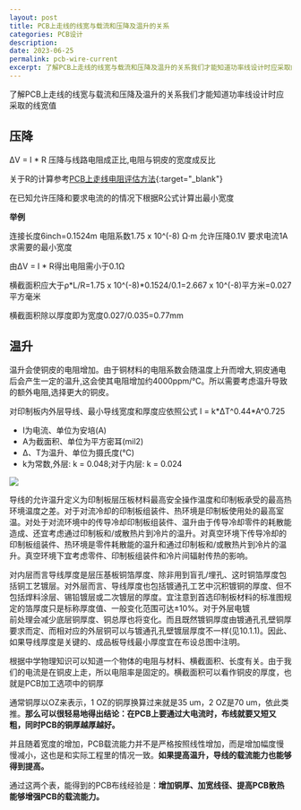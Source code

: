 ```yaml
---
layout: post
title: PCB上走线的线宽与载流和压降及温升的关系
categories: PCB设计
description: 
date: 2023-06-25
permalink: pcb-wire-current
excerpt: 了解PCB上走线的线宽与载流和压降及温升的关系我们才能知道功率线设计时应采取的线宽值
---
```


了解PCB上走线的线宽与载流和压降及温升的关系我们才能知道功率线设计时应采取的线宽值

## 压降

ΔV = I * R  压降与线路电阻成正比,电阻与铜皮的宽度成反比

关于R的计算参考[PCB上走线电阻评估方法](https://tiny-yhw.github.io//pcb-wire-resistance){:target="_blank"}

在已知允许压降和要求电流的的情况下根据R公式计算出最小宽度

**举例**

连接长度6inch=0.1524m 电阻系数1.75 x 10^(-8) Ω·m 允许压降0.1V 要求电流1A 求需要的最小宽度

由ΔV = I \* R得出电阻需小于0.1Ω

横截面积应大于ρ\*L/R=1.75 x 10^(-8)\*0.1524/0.1=2.667 x 10^(-8)平方米=0.027平方毫米

横截面积除以厚度即为宽度0.027/0.035=0.77mm

## 温升

温升会使铜皮的电阻增加。由于铜材料的电阻系数会随温度上升而增大,铜皮通电后会产生一定的温升,这会使其电阻增加约4000ppm/°C。所以需要考虑温升导致的额外电阻,选择更大的铜皮。

对印制板内外层导线、最小导线宽度和厚度应依照公式 I = k\*ΔT^0.44\*A^0.725

*   I为电流、单位为安培(A)
*   A为截面积、单位为平方密耳(mil2)
*   Δ、T为温升、单位为摄氏度(℃)
*   k为常数,外层: k = 0.048;对于内层: k = 0.024

![](https://tiny-y.asia/images/blog/2023/blog2022/Snipaste_2022-05-18_09-22-49.png)

导线的允许温升定义为印制板层压板材料最高安全操作温度和印制板承受的最高热环境温度之差。对于对流冷却的印制板组装件、热环境是印制板使用处的最高室温。对处于对流环境中的传导冷却印制板组装件、温升由于传导冷却零件的耗散能造成、还宜考虑通过印制板和/或散热片到冷片的温升。对真空环境下传导冷却的印制板组装件、热环境是零件耗散能的温升和通过印制板和/或散热片到冷片的温升。真空环境下宜考虑零件、印制板组装件和冷片间辐射传热的影响。

对内层而言导线厚度是层压基板铜箔厚度、除非用到盲孔/埋孔、这时铜箔厚度包括铜工艺镀层。对外层而言、导线厚度也包括镀通孔工艺中沉积镀铜的厚度、但不包括焊料涂层、锡铅镀层或二次镀层的厚度。宜注意到首选印制板材料的标准图规定的箔厚度只是标称厚度值、一般变化范围可达±10%。对于外层电镀  
前处理会减少底层铜厚度、铜总厚也将变化。而且既然镀铜厚度由镀通孔孔壁铜厚要求而定、而相对应的外层铜可以与镀通孔孔壁镀层厚度不一样(见10.1.1)。因此、如果导线厚度是关键的、成品板导线最小厚度宜在布设总图中注明。

根据中学物理知识可以知道一个物体的电阻与材料、横截面积、长度有关。由于我们的电流是在铜皮上走，所以电阻率是固定的。横截面积可以看作铜皮的厚度，也就是PCB加工选项中的铜厚

通常铜厚以OZ来表示，1 OZ的铜厚换算过来就是35 um，2 OZ是70 um，依此类推。**那么可以很轻易地得出结论：在PCB上要通过大电流时，布线就要又短又粗，同时PCB的铜厚越厚越好。**

并且随着宽度的增加，PCB载流能力并不是严格按照线性增加，而是增加幅度慢慢减小，这也是和实际工程里的情况一致。**如果提高温升，导线的载流能力也能够得到提高。**

通过这两个表，能得到的PCB布线经验是：**增加铜厚、加宽线径、提高PCB散热能够增强PCB的载流能力。**